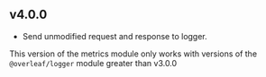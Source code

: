 ## v4.0.0

* Send unmodified request and response to logger.

This version of the metrics module only works with versions of the `@overleaf/logger` module greater than v3.0.0
